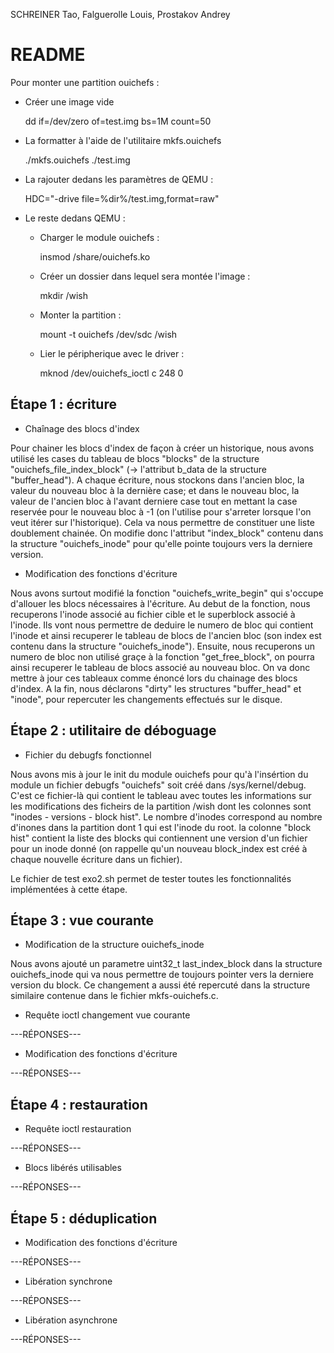 
SCHREINER Tao, Falguerolle Louis, Prostakov Andrey

README
======

Pour monter une partition ouichefs :

- Créer une image vide

    dd if=/dev/zero of=test.img bs=1M count=50

- La formatter à l'aide de l'utilitaire mkfs.ouichefs

    ./mkfs.ouichefs ./test.img

- La rajouter dedans les paramètres de QEMU :

    HDC="-drive file=%dir%/test.img,format=raw"

- Le reste dedans QEMU :
    - Charger le module ouichefs :
    
        insmod /share/ouichefs.ko

    - Créer un dossier dans lequel sera montée l'image :

        mkdir /wish

    - Monter la partition :

        mount -t ouichefs /dev/sdc /wish

    - Lier le péripherique avec le driver :
    
        mknod /dev/ouichefs_ioctl c 248 0



Étape 1 : écriture
------------------

* Chaînage des blocs d'index

Pour chainer les blocs d'index de façon à créer un historique, nous avons utilisé les cases du tableau de blocs "blocks" de la structure "ouichefs_file_index_block" (-> l'attribut b_data de la structure "buffer_head"). A chaque écriture, nous stockons dans l'ancien bloc, la valeur du nouveau bloc à la dernière case; et dans le nouveau bloc, la valeur de l'ancien bloc à l'avant derniere case tout en mettant la case reservée pour le nouveau bloc à -1 (on l'utilise pour s'arreter lorsque l'on veut itérer sur l'historique). Cela va nous permettre de constituer une liste doublement chainée. On modifie donc l'attribut "index_block" contenu dans la structure "ouichefs_inode" pour qu'elle pointe toujours vers la derniere version.

* Modification des fonctions d'écriture

Nous avons surtout modifié la fonction "ouichefs_write_begin" qui s'occupe d'allouer les blocs nécessaires à l'écriture. Au debut de la fonction, nous recuperons l'inode associé au fichier cible et le superblock associé à l'inode. Ils vont nous permettre de deduire le numero de bloc qui contient l'inode et ainsi recuperer le tableau de blocs de l'ancien bloc (son index est contenu dans la structure "ouichefs_inode"). Ensuite, nous recuperons un numero de bloc non utilisé graçe à la fonction "get_free_block", on pourra ainsi recuperer le tableau de blocs associé au nouveau bloc. On va donc mettre à jour ces tableaux comme énoncé lors du chainage des blocs d'index. A la fin, nous déclarons "dirty" les structures "buffer_head" et "inode", pour repercuter les changements effectués sur le disque.


Étape 2 : utilitaire de déboguage
---------------------------------

* Fichier du debugfs fonctionnel

Nous avons mis à jour le init du module ouichefs pour qu'à l'insértion du module
un fichier debugfs "ouichefs" soit créé dans /sys/kernel/debug. C'est ce 
fichier-là qui contient le tableau avec toutes les informations sur les 
modifications des ficheirs de la partition /wish dont les colonnes sont 
"inodes - versions - block hist".
Le nombre d'inodes correspond au nombre d'inones dans la partition dont 1 qui 
est l'inode du root.
la colonne "block hist" contient la liste des blocks qui contiennent une
version d'un fichier pour un inode donné (on rappelle qu'un nouveau block_index
est créé à chaque nouvelle écriture dans un fichier).

Le fichier de test exo2.sh permet de tester toutes les fonctionnalités
implémentées à cette étape.


Étape 3 : vue courante
----------------------

* Modification de la structure ouichefs_inode

Nous avons ajouté un parametre uint32_t last_index_block dans la structure ouichefs_inode qui va nous permettre de toujours pointer vers la derniere version du block. Ce changement a aussi été repercuté dans la structure similaire contenue dans le fichier mkfs-ouichefs.c.

* Requête ioctl changement vue courante

---RÉPONSES---

* Modification des fonctions d'écriture

---RÉPONSES---


Étape 4 : restauration
----------------------

* Requête ioctl restauration

---RÉPONSES---

* Blocs libérés utilisables

---RÉPONSES---


Étape 5 : déduplication
-----------------------

* Modification des fonctions d'écriture

---RÉPONSES---

* Libération synchrone

---RÉPONSES---

* Libération asynchrone

---RÉPONSES---

